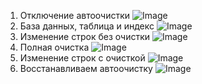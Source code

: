 1. Отключение автоочистки
![Image](https://user-images.githubusercontent.com/113884916/207255675-36976d53-25f5-4d4c-a402-1b2f2fb538d9.png)
2. База данных, таблица и индекс
![Image](https://user-images.githubusercontent.com/113884916/207255676-84670db9-66e4-4b1e-9e85-d074d32790d3.png)
3. Изменение строк без очистки
![Image](https://user-images.githubusercontent.com/113884916/207255677-d78d35c3-ae6a-44f4-a54f-43d6cd0a5adb.png)
4. Полная очистка
![Image](https://user-images.githubusercontent.com/113884916/207255678-561691cc-dd08-42d9-9b5a-15dbdf9d31d7.png)
5. Изменение строк с очисткой
![Image](https://user-images.githubusercontent.com/113884916/207255679-44785694-0672-43e1-ae7b-f362f3774658.png)
6. Восстанавливаем автоочистку
![Image](https://user-images.githubusercontent.com/113884916/207255680-a5321abb-cb2a-451b-879a-ab82b397273c.png)